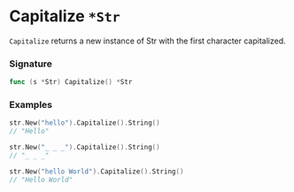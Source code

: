 # Capitalize `*Str`

`Capitalize` returns a new instance of Str with the first character capitalized.

### Signature

```go
func (s *Str) Capitalize() *Str
```

### Examples

```go
str.New("hello").Capitalize().String()
// "Hello"

str.New("_ _ _").Capitalize().String()
// "_ _ _"

str.New("hello World").Capitalize().String()
// "Hello World"

```
